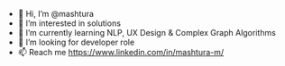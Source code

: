 - 👋 Hi, I’m @mashtura
- 👀 I’m interested in solutions
- 🌱 I’m currently learning NLP, UX Design & Complex Graph Algorithms
- 💞️ I’m looking for developer role
- 📫 Reach me https://www.linkedin.com/in/mashtura-m/

<!---
mashtura/mashtura is a ✨ special ✨ repository because its `README.md` (this file) appears on your GitHub profile.
You can click the Preview link to take a look at your changes.
--->
